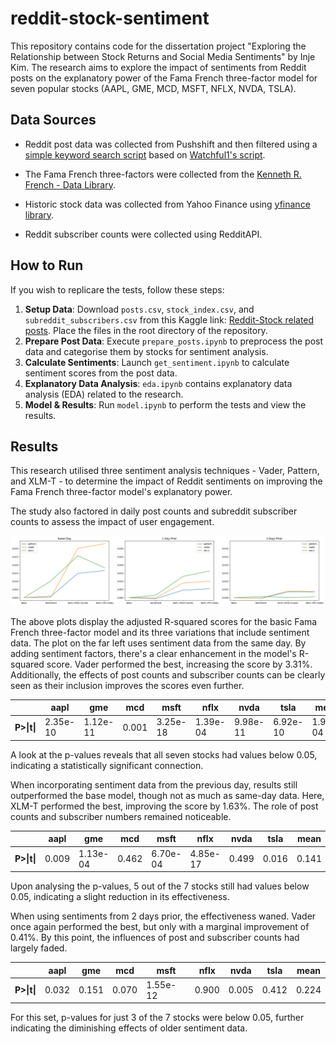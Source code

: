 # reddit-stock-sentiment

This repository contains code for the dissertation project "Exploring the Relationship between Stock Returns and Social Media Sentiments" by Inje Kim. The research aims to explore the impact of sentiments from Reddit posts on the explanatory power of the Fama French three-factor model for seven popular stocks (AAPL, GME, MCD, MSFT, NFLX, NVDA, TSLA).

## Data Sources

* Reddit post data was collected from Pushshift and then filtered using a [simple keyword search script](https://github.com/injekim/PushshiftDumps) based on [Watchful1's script](https://github.com/Watchful1/PushshiftDumps).

* The Fama French three-factors were collected from the [Kenneth R. French - Data Library](https://mba.tuck.dartmouth.edu/pages/faculty/ken.french/data_library.html).

* Historic stock data was collected from Yahoo Finance using [yfinance library](https://github.com/ranaroussi/yfinance).

* Reddit subscriber counts were collected using RedditAPI.

## How to Run

If you wish to replicare the tests, follow these steps:

1. **Setup Data**: Download `posts.csv`, `stock_index.csv`, and `subreddit_subscribers.csv` from this Kaggle link: [Reddit-Stock related posts](https://www.kaggle.com/datasets/injek0626/reddit-stock-related-posts?datasetId=3431669). Place the files in the root directory of the repository.
2. **Prepare Post Data**: Execute `prepare_posts.ipynb` to preprocess the post data and categorise them by stocks for sentiment analysis.
3. **Calculate Sentiments**: Launch `get_sentiment.ipynb` to calculate sentiment scores from the post data.
4. **Explanatory Data Analysis**: `eda.ipynb` contains explanatory data analysis (EDA) related to the research.
5. **Model & Results**: Run `model.ipynb` to perform the tests and view the results.

## Results

This research utilised three sentiment analysis techniques - Vader, Pattern, and XLM-T - to determine the impact of Reddit sentiments on improving the Fama French three-factor model's explanatory power.

The study also factored in daily post counts and subreddit subscriber counts to assess the impact of user engagement.

![Adjusted R-squared plots](./imgs/adj_r_squared.png)

The above plots display the adjusted R-squared scores for the basic Fama French three-factor model and its three variations that include sentiment data. The plot on the far left uses sentiment data from the same day. By adding sentiment factors, there's a clear enhancement in the model's R-squared score. Vader performed the best, increasing the score by 3.31%. Additionally, the effects of post counts and subscriber counts can be clearly seen as their inclusion improves the scores even further.

|      | aapl      | gme      | mcd   | msft      | nflx     | nvda      | tsla      | mean     |
|------|-----------|----------|-------|-----------|----------|-----------|-----------|----------|
| **P>&#124;t&#124;** | 2.35e-10 | 1.12e-11 | 0.001 | 3.25e-18 | 1.39e-04 | 9.98e-11  | 6.92e-10  | 1.96e-04 |

A look at the p-values reveals that all seven stocks had values below 0.05, indicating a statistically significant connection.

When incorporating sentiment data from the previous day, results still outperformed the base model, though not as much as same-day data. Here, XLM-T performed the best, improving the score by 1.63%. The role of post counts and subscriber numbers remained noticeable.

|      | aapl   | gme      | mcd   | msft      | nflx     | nvda  | tsla  | mean     |
|------|--------|----------|-------|-----------|----------|-------|-------|----------|
| **P>&#124;t&#124;** | 0.009 | 1.13e-04 | 0.462 | 6.70e-04  | 4.85e-17 | 0.499 | 0.016 | 0.141    |

Upon analysing the p-values, 5 out of the 7 stocks still had values below 0.05, indicating a slight reduction in its effectiveness.

When using sentiments from 2 days prior, the effectiveness waned. Vader once again performed the best, but only with a marginal improvement of 0.41%. By this point, the influences of post and subscriber counts had largely faded.

|      | aapl  | gme   | mcd   | msft      | nflx  | nvda  | tsla  | mean  |
|------|-------|-------|-------|-----------|-------|-------|-------|-------|
| **P>&#124;t&#124;** | 0.032 | 0.151 | 0.070 | 1.55e-12 | 0.900 | 0.005 | 0.412 | 0.224 |

For this set, p-values for just 3 of the 7 stocks were below 0.05, further indicating the diminishing effects of older sentiment data.